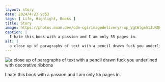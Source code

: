 ```yaml
---
layout: story
date: 2024/4/23 9:53
tags: [ Life, Highlight, Books ]
title: Story
image: https://photos.muan.dev/cdn-cgi/imagedelivery/-wp_VgtWlgmh1JURQ8t1mg/75e7d927-b9c1-4d3d-c1aa-5932a594f800/public
caption: |
  I hate this book with a passion and I am only 55 pages in.
alt: |
  a close up of paragraphs of text with a pencil drawn fuck you underlined with decorative ribbons
---
```


![a close up of paragraphs of text with a pencil drawn fuck you underlined with decorative ribbons](https://photos.muan.dev/cdn-cgi/imagedelivery/-wp_VgtWlgmh1JURQ8t1mg/75e7d927-b9c1-4d3d-c1aa-5932a594f800/public)

I hate this book with a passion and I am only 55 pages in.
